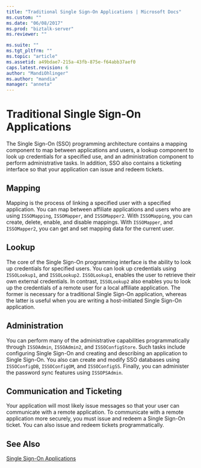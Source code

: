 ```yaml
---
title: "Traditional Single Sign-On Applications | Microsoft Docs"
ms.custom: ""
ms.date: "06/08/2017"
ms.prod: "biztalk-server"
ms.reviewer: ""

ms.suite: ""
ms.tgt_pltfrm: ""
ms.topic: "article"
ms.assetid: a49bdae7-215a-43fb-875e-f64abb37aef0
caps.latest.revision: 6
author: "MandiOhlinger"
ms.author: "mandia"
manager: "anneta"
---
```

# Traditional Single Sign-On Applications
The Single Sign-On (SSO) programming architecture contains a mapping component to map between applications and users, a lookup component to look up credentials for a specified use, and an administration component to perform administrative tasks. In addition, SSO also contains a ticketing interface so that your application can issue and redeem tickets.  
  
## Mapping  
 Mapping is the process of linking a specified user with a specified application. You can map between affiliate applications and users who are using `ISSOMapping`, `ISSOMapper`, and `ISSOMapper2`. With `ISSOMapping`, you can create, delete, enable, and disable mappings. With `ISSOMapper`, and `ISSOMapper2`, you can get and set mapping data for the current user.  
  
## Lookup  
 The core of the Single Sign-On programming interface is the ability to look up credentials for specified users. You can look up credentials using `ISSOLookup1`, and `ISSOLookup2`. `ISSOLookup1`, enables the user to retrieve their own external credentials. In contrast, `ISSOLookup2` also enables you to look up the credentials of a remote user for a local affiliate application. The former is necessary for a traditional Single Sign-On application, whereas the latter is useful when you are writing a host-initiated Single Sign-On application.  
  
## Administration  
 You can perform many of the administrative capabilities programmatically through `ISSOAdmin`, `ISSOAdmin2`, and `ISSOConfigStore`. Such tasks include configuring Single Sign-On and creating and describing an application to Single Sign-On. You also can create and modify SSO databases using `ISSOConfigDB`, `ISSOConfigOM`, and `ISSOConfigSS`. Finally, you can administer the password sync features using `ISSOPSAdmin`.  
  
## Communication and Ticketing  
 Your application will most likely issue messages so that your user can communicate with a remote application. To communicate with a remote application more securely, you must issue and redeem a Single Sign-On ticket. You can also issue and redeem tickets programmatically.  
  
## See Also  
 [Single Sign-On Applications](../core/single-sign-on-applications.md)